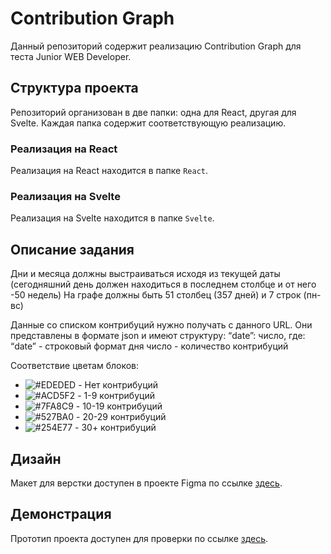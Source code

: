 # Contribution Graph

Данный репозиторий содержит реализацию Contribution Graph для теста Junior WEB Developer.

## Структура проекта

Репозиторий организован в две папки: одна для React, другая для Svelte. Каждая папка содержит соответствующую реализацию.

### Реализация на React

Реализация на React находится в папке `React`.

### Реализация на Svelte

Реализация на Svelte находится в папке `Svelte`.

## Описание задания

Дни и месяца должны выстраиваться исходя из текущей даты (сегодняшний день
должен находиться в последнем столбце и от него -50 недель)
На графе должны быть 51 столбец (357 дней) и 7 строк (пн-вс)

Данные со списком контрибуций нужно получать с данного URL. Они представлены в
формате json и имеют структуру: “date”: число, где:
“date” - строковый формат дня
число - количество контрибуций

Соответствие цветам блоков:

- ![#EDEDED](https://placehold.co/15x15/EDEDED/EDEDED.png) - Нет контрибуций
- ![#ACD5F2](https://placehold.co/15x15/ACD5F2/ACD5F2.png) - 1-9 контрибуций
- ![#7FA8C9](https://placehold.co/15x15/7FA8C9/7FA8C9.png) - 10-19 контрибуций
- ![#527BA0](https://placehold.co/15x15/527BA0/527BA0.png) - 20-29 контрибуций
- ![#254E77](https://placehold.co/15x15/254E77/254E77.png) - 30+ контрибуций

## Дизайн

Макет для верстки доступен в проекте Figma по ссылке [здесь](https://www.figma.com/file/shD187YQ4zeQ6x2DGN6avE/%D0%A2%D0%B5%D1%81%D1%82%D0%BE%D0%B2%D0%BE%D0%B5-%D0%B7%D0%B0%D0%B4%D0%B0%D0%BD%D0%B8%D0%B5?type=design&node-id=2-1482&mode=design&t=M3j3U28Xq5DBHRdB-0).

## Демонстрация

Прототип проекта доступен для проверки по ссылке [здесь](https://www.figma.com/file/shD187YQ4zeQ6x2DGN6avE/%D0%A2%D0%B5%D1%81%D1%82%D0%BE%D0%B2%D0%BE%D0%B5-%D0%B7%D0%B0%D0%B4%D0%B0%D0%BD%D0%B8%D0%B5?type=design&node-id=2-1482&mode=design&t=M3j3U28Xq5DBHRdB-0).